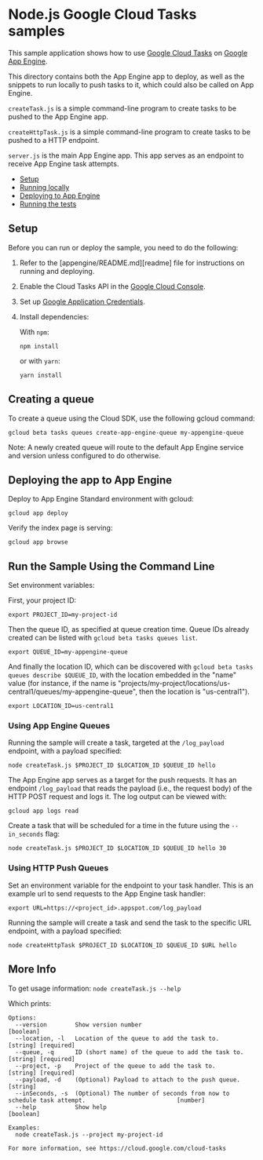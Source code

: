 # Node.js Google Cloud Tasks samples

This sample application shows how to use [Google Cloud Tasks](https://cloud.google.com/cloud-tasks/)
on [Google App Engine][appengine].

This directory
contains both the App Engine app to deploy, as well as the snippets to run
locally to push tasks to it, which could also be called on App Engine.

`createTask.js` is a simple command-line program to create tasks to be pushed to
the App Engine app.

`createHttpTask.js` is a simple command-line program to create tasks to be pushed to
a HTTP endpoint.

`server.js` is the main App Engine app. This app serves as an endpoint to
receive App Engine task attempts.

* [Setup](#setup)
* [Running locally](#running-locally)
* [Deploying to App Engine](#deploying-to-app-engine)
* [Running the tests](#running-the-tests)

## Setup

Before you can run or deploy the sample, you need to do the following:

1.  Refer to the [appengine/README.md][readme] file for instructions on
    running and deploying.
1.  Enable the Cloud Tasks API in the [Google Cloud Console](https://console.cloud.google.com/apis/api/tasks.googleapis.com).
1.  Set up [Google Application Credentials](https://cloud.google.com/docs/authentication/getting-started).
1.  Install dependencies:

    With `npm`:

        npm install

    or with `yarn`:

        yarn install

## Creating a queue

To create a queue using the Cloud SDK, use the following gcloud command:

    gcloud beta tasks queues create-app-engine-queue my-appengine-queue

Note: A newly created queue will route to the default App Engine service and
version unless configured to do otherwise.

## Deploying the app to App Engine

Deploy to App Engine Standard environment with gcloud:

    gcloud app deploy

Verify the index page is serving:

    gcloud app browse

## Run the Sample Using the Command Line

Set environment variables:

First, your project ID:

```
export PROJECT_ID=my-project-id
```

Then the queue ID, as specified at queue creation time. Queue IDs already
created can be listed with `gcloud beta tasks queues list`.

```
export QUEUE_ID=my-appengine-queue
```

And finally the location ID, which can be discovered with
`gcloud beta tasks queues describe $QUEUE_ID`, with the location embedded in
the "name" value (for instance, if the name is
"projects/my-project/locations/us-central1/queues/my-appengine-queue", then the
location is "us-central1").

```
export LOCATION_ID=us-central1
```

### Using App Engine Queues
Running the sample will create a task, targeted at the `/log_payload`
endpoint, with a payload specified:

```
node createTask.js $PROJECT_ID $LOCATION_ID $QUEUE_ID hello
```

The App Engine app serves as a target for the push requests. It has an
endpoint `/log_payload` that reads the payload (i.e., the request body) of the
HTTP POST request and logs it. The log output can be viewed with:

    gcloud app logs read

Create a task that will be scheduled for a time in the future using the
`--in_seconds` flag:

```
node createTask.js $PROJECT_ID $LOCATION_ID $QUEUE_ID hello 30
```

### Using HTTP Push Queues

Set an environment variable for the endpoint to your task handler. This is an
example url to send requests to the App Engine task handler:
```
export URL=https://<project_id>.appspot.com/log_payload
```

Running the sample will create a task and send the task to the specific URL
endpoint, with a payload specified:

```
node createHttpTask $PROJECT_ID $LOCATION_ID $QUEUE_ID $URL hello
```

## More Info

To get usage information: `node createTask.js --help`

Which prints:

```
Options:
  --version        Show version number                                                                         [boolean]
  --location, -l   Location of the queue to add the task to.                                         [string] [required]
  --queue, -q      ID (short name) of the queue to add the task to.                                  [string] [required]
  --project, -p    Project of the queue to add the task to.                                          [string] [required]
  --payload, -d    (Optional) Payload to attach to the push queue.                                              [string]
  --inSeconds, -s  (Optional) The number of seconds from now to schedule task attempt.                          [number]
  --help           Show help                                                                                   [boolean]

Examples:
  node createTask.js --project my-project-id

For more information, see https://cloud.google.com/cloud-tasks
```

[appengine]: https://cloud.google.com/appengine/docs/nodejs
[appengine-std]: https://cloud.google.com/appengine/docs/standard/nodejs
